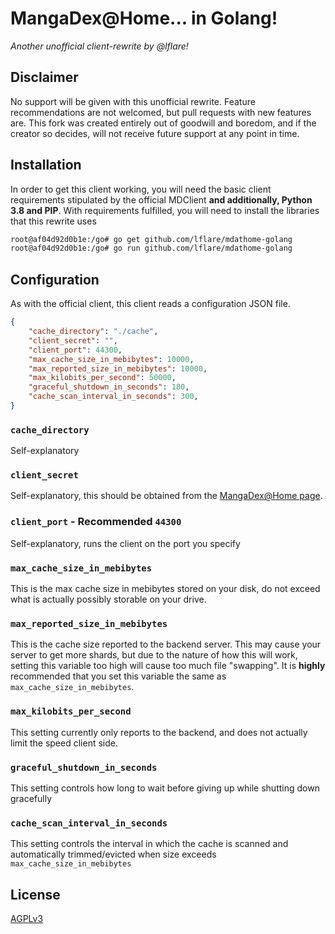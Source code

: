 # MangaDex@Home... in Golang!
_Another unofficial client-rewrite by @lflare!_

## Disclaimer
No support will be given with this unofficial rewrite. Feature recommendations are not welcomed, but pull requests with new features are. This fork was created entirely out of goodwill and boredom, and if the creator so decides, will not receive future support at any point in time.

## Installation
In order to get this client working, you will need the basic client requirements stipulated by the official MDClient **and additionally, Python 3.8 and PIP**. With requirements fulfilled, you will need to install the libraries that this rewrite uses

```bash
root@af04d92d0b1e:/go# go get github.com/lflare/mdathome-golang
root@af04d92d0b1e:/go# go run github.com/lflare/mdathome-golang
```

## Configuration
As with the official client, this client reads a configuration JSON file.

```json
{
    "cache_directory": "./cache",
    "client_secret": "",
    "client_port": 44300,
    "max_cache_size_in_mebibytes": 10000,
    "max_reported_size_in_mebibytes": 10000,
    "max_kilobits_per_second": 50000,
    "graceful_shutdown_in_seconds": 180,
    "cache_scan_interval_in_seconds": 300,
}
```

### `cache_directory`
Self-explanatory

### `client_secret`
Self-explanatory, this should be obtained from the [MangaDex@Home page](https://mangadex.org/md_at_home).

### `client_port` - Recommended `44300`
Self-explanatory, runs the client on the port you specify

### `max_cache_size_in_mebibytes`
This is the max cache size in mebibytes stored on your disk, do not exceed what is actually possibly storable on your drive.

### `max_reported_size_in_mebibytes`
This is the cache size reported to the backend server. This may cause your server to get more shards, but due to the nature of how this will work, setting this variable too high will cause too much file "swapping". It is **highly** recommended that you set this variable the same as `max_cache_size_in_mebibytes`.

### `max_kilobits_per_second`
This setting currently only reports to the backend, and does not actually limit the speed client side.

### `graceful_shutdown_in_seconds`
This setting controls how long to wait before giving up while shutting down gracefully

### `cache_scan_interval_in_seconds`
This setting controls the interval in which the cache is scanned and automatically trimmed/evicted when size exceeds `max_cache_size_in_mebibytes`

## License
[AGPLv3](https://choosealicense.com/licenses/agpl-3.0/)
